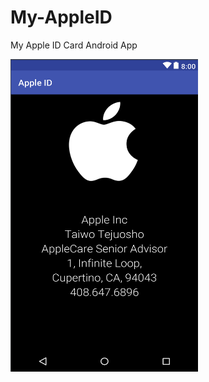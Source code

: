 # My-AppleID
My Apple ID Card Android App

<img src="https://github.com/ttejuosho/My-AppleID/blob/master/app/src/main/res/drawable/ScreenShot.png" width="300" height="500">
